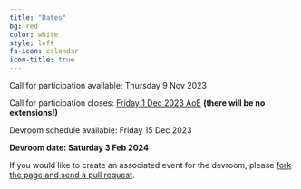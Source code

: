 ```yaml
---
title: "Dates"
bg: red
color: white
style: left
fa-icon: calendar
icon-title: true
---
```


Call for participation available: Thursday 9 Nov 2023

Call for participation closes: <a href="https://time.is/compare/2359_1_Dec_2023_in_Anywhere_on_Earth">Friday 1 Dec 2023 AoE</a> <strong>(there will be no extensions!)</strong>

Devroom schedule available: Friday 15 Dec 2023

<strong>Devroom date: Saturday 3 Feb 2024</strong>

If you would like to create an associated event for the devroom, please [fork the
page and send a pull
request](https://github.com/hpc-bigdata-fosdem24/hpc-bigdata-fosdem24.github.io).
